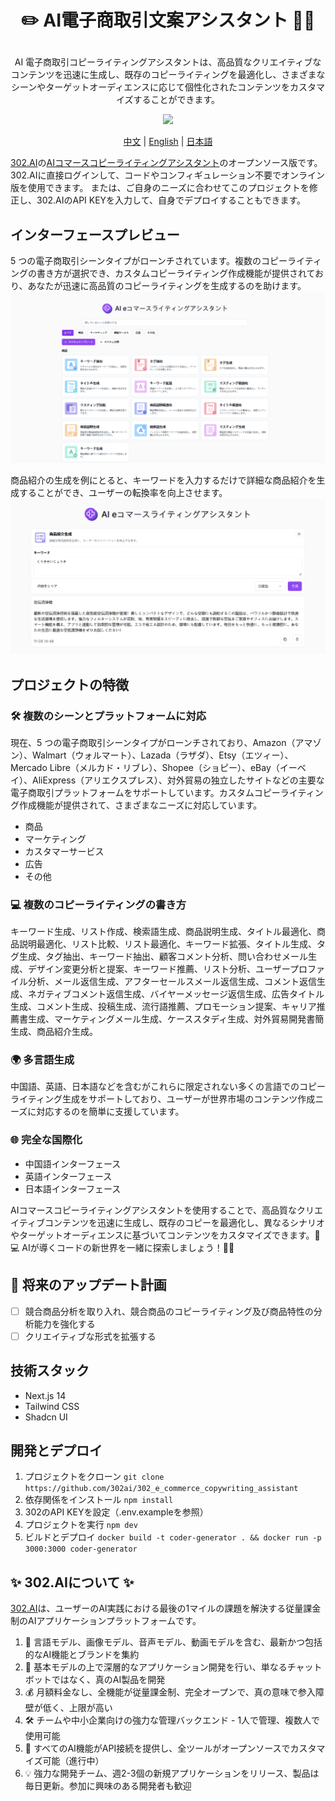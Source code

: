  # <p align="center">✏️ AI電子商取引文案アシスタント 🚀✨</p>

<p align="center">AI 電子商取引コピーライティングアシスタントは、高品質なクリエイティブなコンテンツを迅速に生成し、既存のコピーライティングを最適化し、さまざまなシーンやターゲットオーディエンスに応じて個性化されたコンテンツをカスタマイズすることができます。</p>

<p align="center"><a href="https://302.ai/tools/word/" target="blank"><img src="https://file.302ai.cn/gpt/imgs/github/302_badge.png" /></a></p >

<p align="center"><a href="README zh.md">中文</a> | <a href="README.md">English</a> | <a href="README_ja.md">日本語</a></p>


[302.AI](https://302.ai)の[AIコマースコピーライティングアシスタント](https://302.ai/tools/ecom/)のオープンソース版です。
302.AIに直接ログインして、コードやコンフィギュレーション不要でオンライン版を使用できます。
または、ご自身のニーズに合わせてこのプロジェクトを修正し、302.AIのAPI KEYを入力して、自身でデプロイすることもできます。

## インターフェースプレビュー
5 つの電子商取引シーンタイプがローンチされています。複数のコピーライティングの書き方が選択でき、カスタムコピーライティング作成機能が提供されており、あなたが迅速に高品質のコピーライティングを生成するのを助けます。
![インターフェースプレビュー](docs/电商日1.png)      

商品紹介の生成を例にとると、キーワードを入力するだけで詳細な商品紹介を生成することができ、ユーザーの転換率を向上させます。
![インターフェースプレビュー](docs/电商日2.png)

## プロジェクトの特徴
### 🛠️ 複数のシーンとプラットフォームに対応
現在、5 つの電子商取引シーンタイプがローンチされており、Amazon（アマゾン）、Walmart（ウォルマート）、Lazada（ラザダ）、Etsy（エツィー）、Mercado Libre（メルカド・リブレ）、Shopee（ショピー）、eBay（イーベイ）、AliExpress（アリエクスプレス）、対外貿易の独立したサイトなどの主要な電子商取引プラットフォームをサポートしています。カスタムコピーライティング作成機能が提供されて、さまざまなニーズに対応しています。
- 商品
- マーケティング
- カスタマーサービス
- 広告
- その他
### 💻 複数のコピーライティングの書き方
キーワード生成、リスト作成、検索語生成、商品説明生成、タイトル最適化、商品説明最適化、リスト比較、リスト最適化、キーワード拡張、タイトル生成、タグ生成、タグ抽出、キーワード抽出、顧客コメント分析、問い合わせメール生成、デザイン変更分析と提案、キーワード推薦、リスト分析、ユーザープロファイル分析、メール返信生成、アフターセールスメール返信生成、コメント返信生成、ネガティブコメント返信生成、バイヤーメッセージ返信生成、広告タイトル生成、コメント生成、投稿生成、流行語推薦、プロモーション提案、キャリア推薦書生成、マーケティングメール生成、ケーススタディ生成、対外貿易開発書簡生成、商品紹介生成。
### 🌍 多言語生成
中国語、英語、日本語などを含むがこれらに限定されない多くの言語でのコピーライティング生成をサポートしており、ユーザーが世界市場のコンテンツ作成ニーズに対応するのを簡単に支援しています。
### 🌐 完全な国際化
- 中国語インターフェース
- 英語インターフェース
- 日本語インターフェース

AIコマースコピーライティングアシスタントを使用することで、高品質なクリエイティブコンテンツを迅速に生成し、既存のコピーを最適化し、異なるシナリオやターゲットオーディエンスに基づいてコンテンツをカスタマイズできます。🎉💻 AIが導くコードの新世界を一緒に探索しましょう！🌟🚀

## 🚩 将来のアップデート計画
- [ ] 競合商品分析を取り入れ、競合商品のコピーライティング及び商品特性の分析能力を強化する
- [ ] クリエイティブな形式を拡張する

## 技術スタック
- Next.js 14
- Tailwind CSS
- Shadcn UI

## 開発とデプロイ
1. プロジェクトをクローン `git clone https://github.com/302ai/302_e_commerce_copywriting_assistant`
2. 依存関係をインストール `npm install`
3. 302のAPI KEYを設定（.env.exampleを参照）
4. プロジェクトを実行 `npm dev`
5. ビルドとデプロイ `docker build -t coder-generator . && docker run -p 3000:3000 coder-generator`


## ✨ 302.AIについて ✨
[302.AI](https://302.ai)は、ユーザーのAI実践における最後の1マイルの課題を解決する従量課金制のAIアプリケーションプラットフォームです。
1. 🧠 言語モデル、画像モデル、音声モデル、動画モデルを含む、最新かつ包括的なAI機能とブランドを集約
2. 🚀 基本モデルの上で深層的なアプリケーション開発を行い、単なるチャットボットではなく、真のAI製品を開発
3. 💰 月額料金なし、全機能が従量課金制、完全オープンで、真の意味で参入障壁が低く、上限が高い
4. 🛠 チームや中小企業向けの強力な管理バックエンド - 1人で管理、複数人で使用可能
5. 🔗 すべてのAI機能がAPI接続を提供し、全ツールがオープンソースでカスタマイズ可能（進行中）
6. 💡 強力な開発チーム、週2-3個の新規アプリケーションをリリース、製品は毎日更新。参加に興味のある開発者も歓迎
